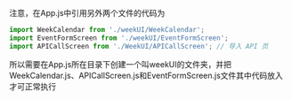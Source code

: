 注意，在App.js中引用另外两个文件的代码为
```js
import WeekCalendar from './weekUI/WeekCalendar';
import EventFormScreen from './weekUI/EventFormScreen';
import APICallScreen from './WeekUI/APICallScreen'; // 导入 API 页
```
所以需要在App.js所在目录下创建一个叫weekUI的文件夹，并把WeekCalendar.js、APICallScreen.js和EventFormScreen.js文件其中代码放入才可正常执行
